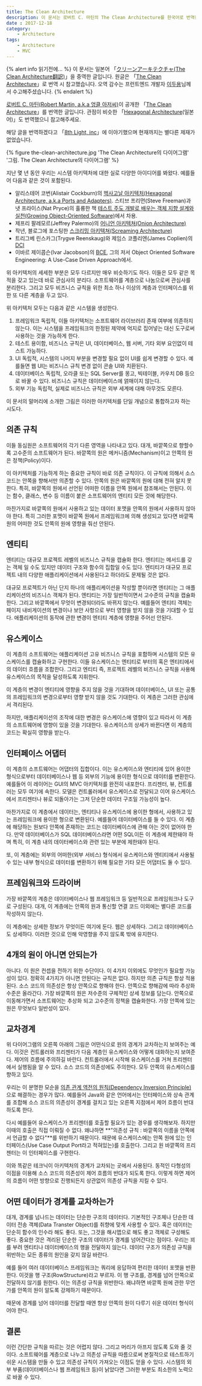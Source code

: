 ```yaml
---
title: The Clean Architecture
description: 이 문서는 로버트 C. 마틴의 The Clean Architecture를 한국어로 번역한 문서입니다. 그의 좋은 의도와 생각이 널리 전파되길 바랍니다
date : 2017-12-18
category:
    - Architecture
tags:
    - Architecture
    - MVC
---
```


{% alert info 읽기전에... %}
이 문서는 일본어 「[クリーンアーキテクチャ(The Clean Architecture翻訳)](https://blog.tai2.net/the_clean_architecture.html)」을 중역한 글입니다. 원글은 「[The Clean Architecture](https://8thlight.com/blog/uncle-bob/2012/08/13/the-clean-architecture.html)」로 번역 시 참고했습니다. 오역 감수는 프런트엔드 개발자 [이두용](https://github.com/DuYongLee)님께서 수고해주셨습니다.
{% endalert %}

[로버트 C. 마틴(Robert Martin, a.k.a 엉클 아저씨)](https://twitter.com/unclebobmartin)이 공개한 「[The Clean Architecture](https://8thlight.com/blog/uncle-bob/2012/08/13/the-clean-architecture.html)」를 번역한 글입니다. 관점이 비슷한 「[Hexagonal Architecture](https://blog.tai2.net/hexagonal_architexture.html)(일본어)」도 번역했으니 참고해주세요.

해당 글을 번역하겠다고 「[8th Light, inc](https://8thlight.com/)」에 이야기했으며 현재까지는 별다른 제재가 없었습니다.

{% figure the-clean-architecture.jpg 'The Clean Architecture의 다이어그램' '그림. The Clean Architecture의 다이어그램' %}

지난 몇 년 동안 우리는 시스템 아키텍처에 대한 실로 다양한 아이디어를 봐왔다. 예를들어 다음과 같은 것이 포함된다.

 * 알리스테어 코번(Alistair Cockburn)의 [헥사고날 아키텍처(Hexagonal Architecture, a.k.a Ports and Adapters)](http://alistair.cockburn.us/Hexagonal+architecture). 스티브 프리먼(Steve Freeman)과 냇 프라이스(Nat Pryce)의 훌륭한 책 [테스트 주도 개발로 배우는 객체 지향 설계와 실천(Growing Object-Oriented Software)](http://www.yes24.com/24/goods/9008455?scode=032&OzSrank=1)에서 차용.
 * 제프리 팔레모르(Jeffrey Palermo)의 [어니언 아키텍쳐(Onion Architecture)](http://jeffreypalermo.com/blog/the-onion-architecture-part-1/)
 * 작년, 블로그에 포스팅한 [스크리밍 아키텍쳐(Screaming Architecture)](https://8thlight.com/blog/uncle-bob/2011/09/30/Screaming-Architecture.html)
 * 트리그베 린스카그(Trygve Reenskaug)와 제임스 코플리엔(James Coplien)의 [DCI](https://www.amazon.com/Lean-Architecture-Agile-Software-Development/dp/0470684208/)
 * 이바르 제이콥슨(Ivar Jacobson)의 [BCE](https://www.amazon.com/Object-Oriented-Software-Engineering-Approach/dp/0201544350), 그의 저서 Object Oriented Software Engineering: A Use-Case Driven Approach에서.

위 아키텍처의 세세한 부분은 모두 다르지만 매우 비슷하기도 하다. 이들은 모두 같은 목적을 갖고 있는데 바로 관심사의 분리다. 소프트웨어를 계층으로 나눔으로써 관심사를 분리한다. 그리고 모두 비즈니스 규칙을 위한 최소 하나 이상의 계층과 인터페이스를 위한 또 다른 계층을 두고 있다.

위 아키텍처 모두는 다음과 같은 시스템을 생성한다.

  1. 프레임워크 독립적, 이들 아키텍처는 소프트웨어 라이브러리 존재 여부에 의존하지 않는다. 이는 시스템을 프레임워크의 한정된 제약에 억지로 집어넣는 대신 도구로써 사용하는 것을 가능하게 한다.
  2. 테스트 용이함, 비즈니스 규칙은 UI, 데이터베이스, 웹 서버, 기타 외부 요인없이 테스트 가능하다.
  3. UI 독립적, 시스템의 나머지 부분을 변경할 필요 없이 UI를 쉽게 변경할 수 있다. 예를들면 웹 UI는 비즈니스 규칙 변경 없이 콘솔 UI와 치환된다.
  4. 데이터베이스 독립적, 오라클 또는 SQL Server를 몽고, 빅테이블, 카우치 DB 등으로 바꿀 수 있다. 비즈니스 규칙은 데이터베이스에 얽매이지 않는다.
  5. 외부 기능 독립적, 실제로 비즈니스 규칙은 외부 세계에 대해 아무것도 모른다.

이 문서의 말머리에 소개한 그림은 이러한 아키텍처를 단일 개념으로 통합하고자 하는 시도다.

## 의존 규칙

이들 동심원은 소프트웨어의 각기 다른 영역을 나타내고 있다. 대개, 바깥쪽으로 향할수록 고수준의 소프트웨어가 된다. 바깥쪽의 원은 메커니즘(Mechanism)이고 안쪽의 원은 정책(Policy)이다.

이 아키텍처를 기능하게 하는 중요한 규칙이 바로 의존 규칙이다. 이 규칙에 의해서 소스 코드는 안쪽을 향해서만 의존할 수 있다. 안쪽의 원은 바깥쪽의 원에 대해 전혀 알지 못한다. 특히, 바깥쪽의 원에서 선언된 어떠한 이름을 안쪽 원에서 참조해서는 안된다. 이는 함수, 클래스, 변수 등 이름이 붙은 소프트웨어의 엔티티 모든 것에 해당한다.

마찬가지로 바깥쪽의 원에서 사용하고 있는 데이터 포맷을 안쪽의 원에서 사용하지 않아야 한다. 특히 그러한 포맷이 바깥쪽 원에서 프레임워크에 의해 생성되고 있다면 바깥쪽 원의 어떠한 것도 안쪽의 원에 영향을 줘선 안된다.

## 엔티티

엔티티는 대규모 프로젝트 레벨의 비즈니스 규칙을 캡슐화 한다. 엔티티는 메서드를 갖는 객체 일 수도 있지만 데이터 구조와 함수의 집합일 수도 있다. 엔티티가 대규모 프로젝트 내의 다양한 애플리케이션에서 사용된다고 하더라도 문제될 것은 없다.

대규모 프로젝트가 아닌 단지 하나의 애플리케이션을 작성할 뿐이라면 엔티티는 그 애플리케이션의 비즈니스 객체가 된다. 엔티티는 가장 일반적이면서 고수준의 규칙을 캡슐화한다. 그리고 바깥쪽에서 무엇이 변경되더라도 바뀌지 않는다. 예를들어 엔티티 객체는 페이지 내비게이션의 변경이나 보안 사항으로 부터 영향을 받지 않을 것을 기대할 수 있다. 애플리케이션의 동작에 관한 변경이 엔티티 계층에 영향을 주어선 안된다.

## 유스케이스

이 계층의 소프트웨어는 애플리케이션 고유 비즈니스 규칙을 포함하며 시스템의 모든 유스케이스를 캡슐화하고 구현한다. 이들 유스케이스는 엔티티로 부터의 혹은 엔티티에서의 데이터 흐름을 조합한다. 그리고 엔티티 즉, 프로젝트 레벨의 비즈니스 규칙을 사용해 유스케이스의 목적을 달성하도록 지휘한다.

이 계층의 변경이 엔티티에 영향을 주지 않을 것을 기대하며 데이터베이스, UI 또는 공통의 프레임워크의 변경으로부터 영향 받지 않을 것도 기대한다. 이 계층은 그러한 관심에서 격리된다.

하지만, 애플리케이션의 조작에 대한 변경은 유스케이스에 영향이 있고 따라서 이 계층의 소프트웨어에 영향이 있을 것을 기대한다. 유스케이스의 상세가 바뀐다면 이 계층의 코드는 확실히 영향을 받는다.

## 인터페이스 어댑터

이 계층의 소프트웨어는 어댑터의 집합이다. 이는 유스케이스와 엔티티에 있어 용이한 형식으로부터 데이터베이스나 웹 등 외부의 기능에 용이한 형식으로 데이터를 변환한다. 예를들어 이 레이어는 GUI의 MVC 아키텍처를 완전히 내포한다. 프리젠터, 뷰, 컨트롤러는 모두 여기에 속한다. 모델은 컨트롤러에서 유스케이스로 전달되고 이어 유스케이스에서 프리젠터나 뷰로 되돌아가는 그저 단순한 데이터 구조일 가능성이 높다.

마찬가지로 이 계층에서 데이터는, 엔티티나 유스케이스에 용이한 형에서, 사용하고 있는 프레임워크에  용이한 형으로 변환된다. 예를들어 데이터베이스를 들 수 있다. 이 계층에 해당하는 원보다 안쪽에 존재하는 코드는 데이터베이스에 관해 아는 것이 없어야 한다. 만약 데이터베이스가 SQL 데이터베이스라면 어떤 SQL이든 이 계층에 제한돼야 하며 특히, 이 계층 내의 데이터베이스와 관련 있는 부분에 제한돼야 된다.

또, 이 계층에는 외부의 어떠한(외부 서비스) 형식에서 유스케이스와 엔티티에서 사용될 수 있는 내부 형식으로 데이터를 변환하기 위해 필요한 기타 모든 어댑터도 둘 수 있다.

## 프레임워크와 드라이버

가장 바깥쪽의 계층은 데이터베이스나 웹 프레임워크 등 일반적으로 프레임워크나 도구로 구성된다. 대개, 이 계층에는 안쪽의 원과 통신할 연결 코드 이외에는 별다른 코드를 작성하지 않는다.

이 계층에는 상세한 정보가 무엇이든 여기에 둔다. 웹은 상세하다. 그리고 데이터베이스도 상세하다. 이러한 것으로 인해 악영향을 주지 않도록 밖에 유지한다.

## 4개의 원이 아니면 안되는가

아니다. 이 원은 컨셉을 전하기 위한 수단이다. 이 4가지 이외에도 무엇인가 필요할 가능성이 있다. 정확히 4가지가 아니면 안된다는 규칙은 없다. 하지만 의존 규칙은 항상 적용된다. 소스 코드의 의존성은 항상 안쪽으로 향해야 한다. 안쪽으로 향해감에 따라 추상화 수준은 올라간다. 가장 바깥쪽의 원은 저수준의 구체적인 상세 정보를 담는다. 안쪽으로 이동해가면서 소프트웨어는 추상화 되고 고수준의 정책을 캡슐화한다. 가장 안쪽에 있는 원은 무엇보다 일반성이 있다.

## 교차경계

위 다이어그램의 오른쪽 아래의 그림은 어떤식으로 원의 경계가 교차하는지 보여주는 예다. 이것은 컨트롤러와 프리젠터가 다음 계층인 유스케이스와 어떻게 대화하는지 보여준다. 제어의 흐름에 주의하길 바란다. 컨트롤러에서 시작해 유스케이스를 거쳐 프리젠터에서 실행됨을 알 수 있다. 소스 코드의 의존성에도 주의한다. 모두 안쪽의 유스케이스를 향하고 있다.

우리는 이 분명한 모순을 [의존 관계 역전의 원칙(Dependency Inversion Principle)](https://en.wikipedia.org/wiki/Dependency_inversion_principle)으로 해결하는 경우가 많다. 예를들어 Java와 같은 언어에서는 인터페이스와 상속 관계를 조합해 소스 코드의 의존성이 경계를 걸치고 있는 오른쪽 지점에서 제어 흐름이 반대하도록 한다.

다시 예를들어 유스케이스가 프리젠터를 호출할 필요가 있는 경우를 생각해보자. 하지만 이때의 호출은 직접 이뤄질 수 없다. 왜냐하면 **"의존성 규칙 : 바깥쪽의 이름을 안쪽에서 언급할 수 없다"**를 위반하기 때문이다. 때문에 유스케이스에는 안쪽 원에 있는 인터페이스(Use Case Output Port라고 적혀있는)를 호출한다. 그리고 원 바깥쪽의 프리젠터는 이 인터페이스를 구현한다.

이와 똑같은 테크닉이 아키텍처의 경계가 교차되는 곳에서 사용된다. 동적인 다형성의 이점을 이용해 소스 코드의 의존성이 제어 흐름의 반대가 되도록 한다. 이렇게 하면 제어의 흐름이 어떤 방향으로 진행되든지 상관없이 의존성 규칙을 지킬 수 있다.

## 어떤 데이터가 경계를 교차하는가

대개, 경계를 넘나드는 데이터는 단순한 구조의 데이터다. 기본적인 구조체나 단순한 데이터 전송 객체(Data Transter Object)를 취향에 맞게 사용할 수 있다. 혹은 데이터는 단순히 함수의 인수라 해도 좋다. 또는, 그것을 해시맵으로 해도 좋고 객체로 구성해도 좋다. 중요한 것은 격리된 단순한 구조의 데이터가 경계를 넘어간다는 점이다. 우리는 꾀를 부려 엔티티나 데이터베이스의 행을 전달하지 않는다. 데이터 구조가 의존성 규칙을 위반하는 모든 종류의 원인을 갖지 않길 바란다.

예를 들어 여러 데이터베이스 프레임워크는 쿼리에 응답하여 편리한 데이터 포맷을 반환한다. 이것을 행 구조(RowStructure)라고 부르자. 이 행 구조를, 경계를 넘어 안쪽으로 전달하지 않기를 원한다. 이는 의존성 규칙을 위반한다. 왜냐하면 바깥쪽 원에 관한 무언가를 안쪽의 원이 알도록 강제하기 때문이다.

때문에 경계를 넘어 데이터를 전달할 때엔 항상 안쪽의 원이 다루기 쉬운 데이터 형식이어야 한다.

## 결론

이런 간단한 규칙을 따르는 것은 어렵지 않다. 그리고 머리가 아프지 않도록 도와 줄 것이다. 소프트웨어를 계층으로 나누고 의존성 규칙을 따름으로써 본질적으로 테스트하기 쉬운 시스템을 만들 수 있고 의존성 규칙이 가져오는 이점도 얻을 수 있다. 시스템의 외부 부품(데이터베이스나 웹 프레임워크 등)이 낡았다면 그러한 부분도 최소한의 노력으로 바꿀 수 있다.

